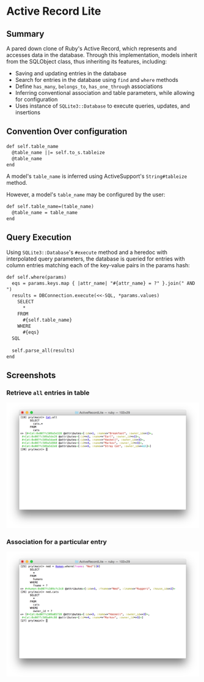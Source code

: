 # Active Record Lite

## Summary

A pared down clone of Ruby's Active Record, which represents and accesses data
in the database. Through this implementation, models inherit from the SQLObject
class, thus inheriting its features, including:
  * Saving and updating entries in the database
  * Search for entries in the database using `find` and `where` methods
  * Define `has_many`, `belongs_to`, `has_one_through` associations
  * Inferring conventional association and table parameters, while allowing for
    configuration
  * Uses instance of `SQLite3::Database` to execute queries, updates, and
    insertions

## Convention Over configuration
```
def self.table_name
  @table_name ||= self.to_s.tableize
  @table_name
end
```
  A model's `table_name` is inferred using ActiveSupport's `String#tableize`
  method.

  However, a model's `table_name` may be configured by the user:
```
def self.table_name=(table_name)
  @table_name = table_name
end
```

## Query Execution

Using `SQLite3::Database`'s `#execute` method and a heredoc with interpolated
query parameters, the database is queried for entries with column entries
matching each of the key-value pairs in the params hash:
```
def self.where(params)
  eqs = params.keys.map { |attr_name| "#{attr_name} = ?" }.join(" AND ")
  results = DBConnection.execute(<<-SQL, *params.values)
    SELECT
      *
    FROM
      #{self.table_name}
    WHERE
      #{eqs}
  SQL

  self.parse_all(results)
end
```

## Screenshots

### Retrieve `all` entries in table
![all]

### Association for a particular entry
![where_and_assoc]

[all]: ./docs/all.png
[where_and_assoc]: ./docs/where_and_assoc.png
